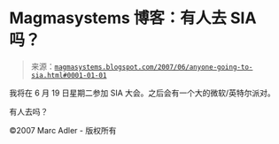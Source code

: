 <!--yml

分类：未分类

日期：2024-05-18 05:09:02

-->

# Magmasystems 博客：有人去 SIA 吗？

> 来源：[`magmasystems.blogspot.com/2007/06/anyone-going-to-sia.html#0001-01-01`](http://magmasystems.blogspot.com/2007/06/anyone-going-to-sia.html#0001-01-01)

我将在 6 月 19 日星期二参加 SIA 大会。之后会有一个大的微软/英特尔派对。

有人去吗？

©2007 Marc Adler - 版权所有
